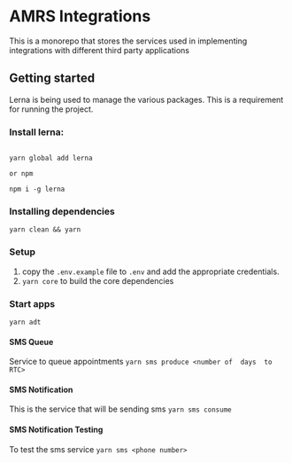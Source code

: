 # AMRS Integrations
This is a monorepo that stores the services used in implementing integrations with different third party applications

## Getting started

Lerna is being used to manage the various packages. This is a requirement for running the project.

### Install lerna:
 
``` Using yarn 

yarn global add lerna 

or npm 

npm i -g lerna
```
### Installing dependencies
```yarn clean && yarn```

### Setup
 1. copy  the `.env.example`  file to `.env` and add the appropriate  credentials.
 2. ```yarn core``` to build the  core dependencies
 
### Start apps

```yarn adt```
#### SMS Queue
Service to queue appointments
```yarn sms produce <number of  days  to RTC>``` 
#### SMS Notification
 This is  the  service that will be  sending sms
```yarn sms consume```
#### SMS Notification Testing
To test the sms service
```yarn sms <phone number>```
